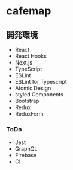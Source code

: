 # cafemap

## 開発環境

- React
- React Hooks
- Next.js
- TypeScript
- ESLint
- ESLint for Typescript
- Atomic Design
- styled Components
- Bootstrap
- Redux
- ReduxForm

### ToDo

- Jest
- GraphQL
- Firebase
- CI


